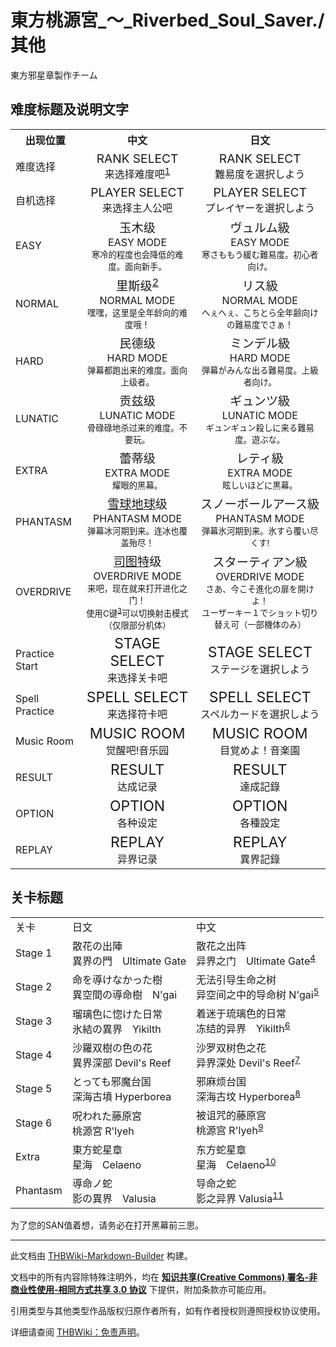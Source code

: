 # 東方桃源宮_～_Riverbed_Soul_Saver./其他

<!-- source html: G:\repos\THBWiki-Markdown-Builder\THBWikiMarkdown\Temp\main\f\fa\ns0%3A%E6%9D%B1%E6%96%B9%E6%A1%83%E6%BA%90%E5%AE%AE_%EF%BD%9E_Riverbed_Soul_Saver%2E%2F%E5%85%B6%E4%BB%96.html -->

東方邪星章製作チーム


## 难度标题及说明文字

<table>

<tbody><tr>
<th>出现位置</th>
<th>中文</th>
<th>日文
</th></tr>
<tr>
<td>难度选择</td>
<td><center><big>RANK SELECT</big><br>来选择难度吧<sup id="cite_ref-1" class="reference"><a href="#cite_note-1">1</a></sup></center></td>
<td><center><big>RANK SELECT</big><br>難易度を選択しよう</center>
</td></tr>
<tr>
<td>自机选择</td>
<td><center><big>PLAYER SELECT</big><br>来选择主人公吧</center></td>
<td><center><big>PLAYER SELECT</big><br>プレイヤーを選択しよう</center>
</td></tr>
<tr>
<td>EASY</td>
<td><center><big>玉木级</big><br>EASY MODE<br><small>寒冷的程度也会降低的难度。面向新手。</small></center></td>
<td><center><big>ヴュルム級</big><br>EASY MODE<br><small>寒さももう緩む難易度。初心者向け。</small></center>
</td></tr>
<tr>
<td>NORMAL</td>
<td><center><big>里斯级<sup id="cite_ref-2" class="reference"><a href="#cite_note-2">2</a></sup></big><br>NORMAL MODE<br><small>嘿嘿，这里是全年龄向的难度哦！</small></center></td>
<td><center><big>リス級</big><br>NORMAL MODE<br><small>へぇへぇ、こちとら全年齢向けの難易度でさぁ！</small></center>
</td></tr>
<tr>
<td>HARD</td>
<td><center><big>民德级</big><br>HARD MODE<br><small>弹幕都跑出来的难度。面向上级者。</small></center></td>
<td><center><big>ミンデル級</big><br>HARD MODE<br><small>弾幕がみんな出る難易度。上級者向け。</small></center>
</td></tr>
<tr>
<td>LUNATIC</td>
<td><center><big>贡兹级</big><br>LUNATIC MODE<br><small>骨碌碌地杀过来的难度。不要玩。</small></center></td>
<td><center><big>ギュンツ級</big><br>LUNATIC MODE<br><small>ギュンギュン殺しに来る難易度。遊ぶな。</small></center>
</td></tr>
<tr>
<td>EXTRA</td>
<td><center><big>蕾蒂级</big><br>EXTRA MODE<br><small>耀眼的黑幕。</small></center></td>
<td><center><big>レティ級</big><br>EXTRA MODE<br><small>眩しいほどに黒幕。</small></center>
</td></tr>
<tr>
<td>PHANTASM</td>
<td><center><big><a href="https://zh.wikipedia.org/wiki/雪球地球" class="extiw" title="wzh:雪球地球">雪球地球</a>级</big><br>PHANTASM MODE<br><small>弹幕冰河期到来。连冰也覆盖殆尽！</small></center></td>
<td><center><big>スノーボールアース級</big><br>PHANTASM MODE<br><small>弾幕氷河期到来。氷すら覆い尽くす!</small></center>
</td></tr>
<tr>
<td>OVERDRIVE</td>
<td><center><big><a href="https://en.wikipedia.org/wiki/Sturtian_glaciation" class="extiw" title="en:Sturtian glaciation">司图特</a>级</big><br>OVERDRIVE MODE<br><small>来吧，现在就来打开进化之门！<br>使用C键<sup id="cite_ref-3" class="reference"><a href="#cite_note-3">3</a></sup>可以切换射击模式（仅限部分机体）</small></center></td>
<td><center><big>スターティアン級</big><br>OVERDRIVE MODE<br><small>さあ、今こそ進化の扉を開けよ！<br>ユーザーキー１でショット切り替え可（一部機体のみ）</small></center>
</td></tr>
<tr>
<td>Practice Start</td>
<td><center><big><big>STAGE SELECT</big></big><br>来选择关卡吧</center></td>
<td><center><big><big>STAGE SELECT</big></big><br>ステージを選択しよう</center>
</td></tr>
<tr>
<td>Spell Practice</td>
<td><center><big><big>SPELL SELECT</big></big><br>来选择符卡吧</center></td>
<td><center><big><big>SPELL SELECT</big></big><br>スペルカードを選択しよう</center>
</td></tr>
<tr>
<td>Music Room</td>
<td><center><big><big>MUSIC ROOM</big></big><br>觉醒吧!音乐园</center></td>
<td><center><big><big>MUSIC ROOM</big></big><br>目覚めよ！音楽園</center>
</td></tr>
<tr>
<td>RESULT</td>
<td><center><big><big>RESULT</big></big><br>达成记录</center></td>
<td><center><big><big>RESULT</big></big><br>達成記錄</center>
</td></tr>
<tr>
<td>OPTION</td>
<td><center><big><big>OPTION</big></big><br>各种设定</center></td>
<td><center><big><big>OPTION</big></big><br>各種設定</center>
</td></tr>
<tr>
<td>REPLAY</td>
<td><center><big><big>REPLAY</big></big><br>异界记录</center></td>
<td><center><big><big>REPLAY</big></big><br>異界記錄</center>
</td></tr>
</tbody></table>



## 关卡标题

<table>

<tbody><tr>
<td>关卡</td>
<td>日文</td>
<td>中文
</td></tr>
<tr>
<td>Stage 1</td>
<td>散花の出陣<br>異界の門　Ultimate Gate</td>
<td>散花之出阵<br>异界之门　Ultimate Gate<sup id="cite_ref-4" class="reference"><a href="#cite_note-4">4</a></sup>
</td></tr>
<tr>
<td>Stage 2</td>
<td>命を導けなかった樹<br>異空間の導命樹　N'gai</td>
<td>无法引导生命之树<br>异空间之中的导命树 N'gai<sup id="cite_ref-5" class="reference"><a href="#cite_note-5">5</a></sup>
</td></tr>
<tr>
<td>Stage 3</td>
<td>瑠璃色に惚けた日常<br>氷結の異界　Yikilth</td>
<td>着迷于琉璃色的日常<br>冻结的异界　Yikilth<sup id="cite_ref-6" class="reference"><a href="#cite_note-6">6</a></sup>
</td></tr>
<tr>
<td>Stage 4</td>
<td>沙羅双樹の色の花<br>異界深部 Devil's Reef</td>
<td>沙罗双树色之花<br>异界深处 Devil's Reef<sup id="cite_ref-7" class="reference"><a href="#cite_note-7">7</a></sup>
</td></tr>
<tr>
<td>Stage 5</td>
<td>とっても邪魔台国<br>深海古墳 Hyperborea</td>
<td>邪麻烦台国<br> 深海古坟 Hyperborea<sup id="cite_ref-8" class="reference"><a href="#cite_note-8">8</a></sup>
</td></tr>
<tr>
<td>Stage 6</td>
<td>呪われた藤原宮<br>桃源宮 R'lyeh</td>
<td>被诅咒的藤原宫<br>桃源宫 R'lyeh<sup id="cite_ref-9" class="reference"><a href="#cite_note-9">9</a></sup>
</td></tr>
<tr>
<td>Extra</td>
<td>東方蛇星章<br>星海　Celaeno</td>
<td>东方蛇星章<br>星海　Celaeno<sup id="cite_ref-10" class="reference"><a href="#cite_note-10">10</a></sup>
</td></tr>
<tr>
<td>Phantasm</td>
<td>導命ノ蛇<br>影の異界　Valusia</td>
<td>导命之蛇<br>影之异界 Valusia<sup id="cite_ref-11" class="reference"><a href="#cite_note-11">11</a></sup>
</td></tr></tbody></table>



  
为了您的SAN值着想，请务必在打开黑幕前三思。
  

[^cite_note-1]: 难度名均来自于[第四纪的冰期编年](http://zh.wikipedia.org/wiki/第四纪冰河时期)





---

此文档由 [THBWiki-Markdown-Builder](https://github.com/Delsin-Yu/THBWiki-Markdown-Builder) 构建。

文档中的所有内容除特殊注明外，均在 [**知识共享(Creative Commons) 署名-非商业性使用-相同方式共享 3.0 协议**](https://creativecommons.org/licenses/by-sa/3.0/deed.zh-hans) 下提供，附加条款亦可能应用。

引用类型与其他类型作品版权归原作者所有，如有作者授权则遵照授权协议使用。

详细请查阅 [THBWiki：免责声明](https://thbwiki.cc/THBWiki:%E5%85%8D%E8%B4%A3%E5%A3%B0%E6%98%8E)。

